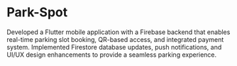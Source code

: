 # Park-Spot
Developed a Flutter mobile application with a Firebase backend that enables real-time parking slot booking, QR-based access, and integrated payment system. Implemented Firestore database updates, push notifications, and UI/UX design enhancements to provide a seamless parking experience.
